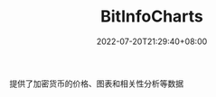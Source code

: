 ﻿---
weight: 
title: "BitInfoCharts"
description: "提供了加密货币的价格、图表和相关性分析等数据"
date: 2022-07-20T21:29:40+08:00
lastmod: 2022-07-20T09:55:40+08:00
draft: false
authors: ["Cindy"]
featuredImage: "bitinfocharts.jpg"
link: "https://bitinfocharts.com/"
tags: ["数据收集","BitInfoCharts"]
categories: ["navigation"]
navigation: ["数据收集"]
lightgallery: true
toc: true
pinned: false
recommend: false
recommend1: false
---
提供了加密货币的价格、图表和相关性分析等数据
